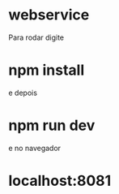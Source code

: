 # webservice

Para rodar digite 
# npm install 
e depois 
# npm run dev 
e no navegador
# localhost:8081